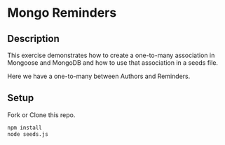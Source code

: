# Mongo Reminders

## Description
This exercise demonstrates how to create a one-to-many association in Mongoose and MongoDB and how to use that association in a seeds file.

Here we have a one-to-many between Authors and Reminders.

## Setup
Fork or Clone this repo.

```bash
npm install
node seeds.js
```
